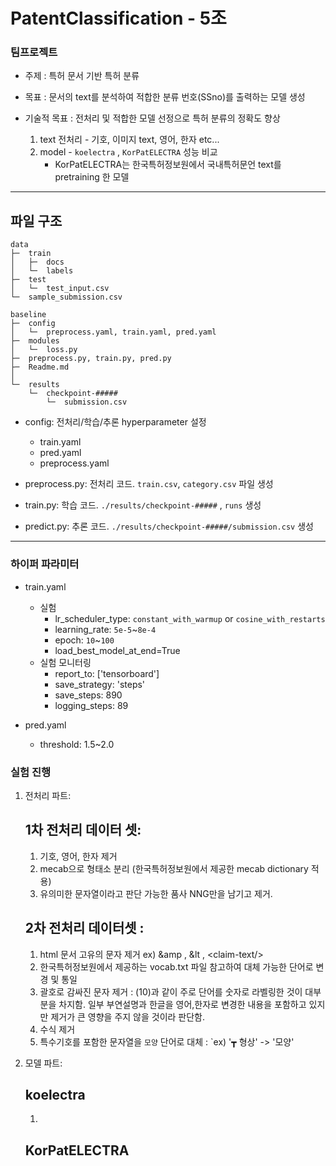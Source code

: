 # PatentClassification - 5조
### 팀프로젝트
- 주제 : 특허 문서 기반 특허 분류

- 목표 : 문서의 text를 분석하여 적합한 분류 번호(SSno)를 출력하는 모델 생성

- 기술적 목표 : 전처리 및 적합한 모델 선정으로 특허 분류의 정확도 향상
  1. text 전처리 - 기호, 이미지 text, 영어, 한자 etc...
  2. model - `koelectra` , `KorPatELECTRA` 성능 비교
     * KorPatELECTRA는 한국특허정보원에서 국내특허문언 text를 pretraining 한 모델
---------------

## 파일 구조
```
data
├─  train
│   ├─  docs
│   └─  labels
├─  test
│   └─  test_input.csv
└─  sample_submission.csv

baseline
├─  config
│   └─  preprocess.yaml, train.yaml, pred.yaml
├─  modules
│   └─  loss.py
├─  preprocess.py, train.py, pred.py
├─  Readme.md
│ 
└─  results
    └─  checkpoint-#####
        └─  submission.csv
```
- config: 전처리/학습/추론 hyperparameter 설정
  - train.yaml
  - pred.yaml
  - preprocess.yaml

- preprocess.py: 전처리 코드. `train.csv`, `category.csv` 파일 생성
- train.py: 학습 코드. `./results/checkpoint-#####` , `runs` 생성
- predict.py: 추론 코드. `./results/checkpoint-#####/submission.csv` 생성

--------------------
### 하이퍼 파라미터
- train.yaml
  - 실험
      - lr_scheduler_type: `constant_with_warmup` or `cosine_with_restarts`
      - learning_rate: `5e-5`~`8e-4`
      - epoch: `10`~`100`
      - load_best_model_at_end=True
  - 실험 모니터링
    - report_to: ['tensorboard']
    - save_strategy: 'steps'
    - save_steps: 890
    - logging_steps: 89
  
- pred.yaml 
  - threshold: 1.5~2.0
 
### 실험 진행
1. 전처리 파트:
   ## 1차 전처리 데이터 셋:
     1. 기호, 영어, 한자 제거
     2. mecab으로 형태소 분리 (한국특허정보원에서 제공한 mecab dictionary 적용)
     3. 유의미한 문자열이라고 판단 가능한 품사 NNG만을 남기고 제거.
          
   ## 2차 전처리 데이터셋 :
     1. html 문서 고유의 문자 제거 ex) &amp , &lt , \<claim-text/\>
     2. 한국특허정보원에서 제공하는 vocab.txt 파일 참고하여 대체 가능한 단어로 변경 및 통일
     3. 괄호로 감싸진 문자 제거 : (10)과 같이 주로 단어를 숫자로 라벨링한 것이 대부분을 차지함. 일부 부연설명과 한글을 영어,한자로 변경한 내용을 포함하고 있지만 제거가 큰 영향을 주지 않을 것이라 판단함.
     5. 수식 제거
     6. 특수기호를 포함한 문자열을 `모양` 단어로 대체 : `ex) '┳ 형상' -> '모양'

3. 모델 파트:
   ## koelectra
      1. 
   ## KorPatELECTRA
